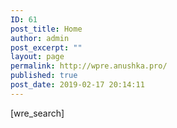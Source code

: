 ```yaml
---
ID: 61
post_title: Home
author: admin
post_excerpt: ""
layout: page
permalink: http://wpre.anushka.pro/
published: true
post_date: 2019-02-17 20:14:11
---
```

<!-- wp:shortcode -->
[wre_search]
<!-- /wp:shortcode -->